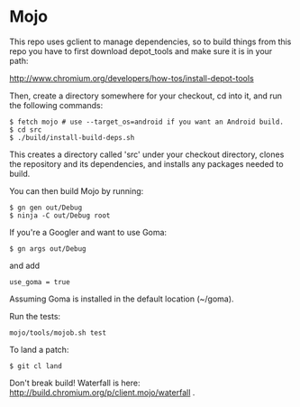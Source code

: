 Mojo
====

This repo uses gclient to manage dependencies, so to build things from this
repo you have to first download depot_tools and make sure it is in your path:

http://www.chromium.org/developers/how-tos/install-depot-tools

Then, create a directory somewhere for your checkout, cd into it,
and run the following commands:

```
$ fetch mojo # use --target_os=android if you want an Android build.
$ cd src
$ ./build/install-build-deps.sh
```

This creates a directory called 'src' under your checkout directory, clones
the repository and its dependencies, and installs any packages needed to build.

You can then build Mojo by running:

```
$ gn gen out/Debug
$ ninja -C out/Debug root
```

If you're a Googler and want to use Goma:
```
$ gn args out/Debug
```

and add
```
use_goma = true
```

Assuming Goma is installed in the default location (~/goma).


Run the tests:
```
mojo/tools/mojob.sh test
```


To land a patch:
```
$ git cl land
```

Don't break build! Waterfall is here: http://build.chromium.org/p/client.mojo/waterfall .
